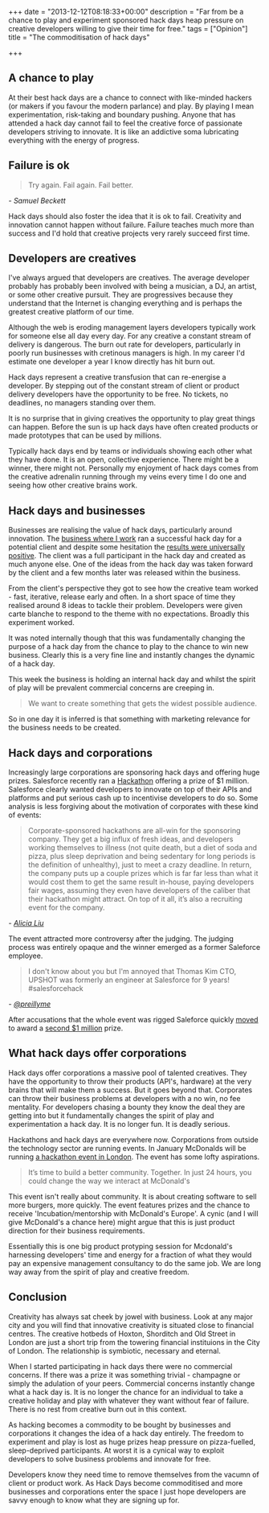 +++
date = "2013-12-12T08:18:33+00:00"
description = "Far from be a chance to play and experiment sponsored hack days heap pressure on creative developers willing to give their time for free."
tags = ["Opinion"]
title = "The commoditisation of hack days"

+++

## A chance to play

At their best hack days are a chance to connect with like-minded hackers (or makers if you favour the modern parlance) and play. By playing I mean experimentation, risk-taking and boundary pushing. Anyone that has attended a hack day cannot fail to feel the creative force of passionate developers striving to innovate. It is like an addictive soma lubricating everything with the energy of progress. 

## Failure is ok

> Try again. Fail again. Fail better. 

<cite>- Samuel Beckett</cite>

Hack days should also foster the idea that it is ok to fail. Creativity and innovation cannot happen without failure. Failure teaches much more than success and I'd hold that creative projects very rarely succeed first time.  

## Developers are creatives

I've always argued that developers are creatives. The average developer probably has probably been involved with being a musician, a DJ, an artist, or some other creative pursuit. They are progressives because they understand that the Internet is changing everything and is perhaps the greatest creative platform of our time.

Although the web is eroding management layers developers typically work for someone else all day every day. For any creative a constant stream of delivery is dangerous. The burn out rate for developers, particularly in poorly run businesses with cretinous managers is high. In my career I'd estimate one developer a year I know directly has hit burn out. 

Hack days represent a creative transfusion that can re-energise a developer. By stepping out of the constant stream of client or product delivery developers have the opportunity to be free. No tickets, no deadlines, no managers standing over them. 

It is no surprise that in giving creatives the opportunity to play great things can happen. Before the sun is up hack days have often created products or made prototypes that can be used by millions.

Typically hack days end by teams or individuals showing each other what they have done. It is an open, collective experience. There might be a winner, there might not. Personally my enjoyment of hack days comes from the creative adrenalin running through my veins every time I do one and seeing how other creative brains work.

## Hack days and businesses

Businesses are realising the value of hack days, particularly around innovation. The [business where I work][1] ran a successful hack day for a potential client and despite some hesitation the [results were universally positive][2]. The client was a full participant in the hack day and created as much anyone else. One of the ideas from the hack day was taken forward by the client and a few months later was released within the business. 

From the client's perspective they got to see how the creative team worked - fast, iterative, release early and often. In a short space of time they realised around 8 ideas to tackle their problem. Developers were given carte blanche to respond to the theme with no expectations. Broadly this experiment worked. 

It was noted internally though that this was fundamentally changing the purpose of a hack day from the chance to play to the chance to win new business. Clearly this is a very fine line and instantly changes the dynamic of a hack day.

This week the business is holding an internal hack day and whilst the spirit of play will be prevalent commercial concerns are creeping in. 

> We want to create something that gets the widest possible audience.

So in one day it is inferred is that something with marketing relevance for the business needs to be created.

## Hack days and corporations

Increasingly large corporations are sponsoring hack days and offering huge prizes. Salesforce recently ran a [Hackathon][3] offering a prize of $1 million. Salesforce clearly wanted developers to innovate on top of their APIs and platforms and put serious cash up to incentivise developers to do so. Some analysis is less forgiving about the motivation of corporates with these kind of events:

> Corporate-sponsored hackathons are all-win for the sponsoring company. They get a big influx of fresh ideas, and developers working themselves to illness (not quite death, but a diet of soda and pizza, plus sleep deprivation and being sedentary for long periods is the definition of unhealthy), just to meet a crazy deadline. In return, the company puts up a couple prizes which is far far less than what it would cost them to get the same result in-house, paying developers fair wages, assuming they even have developers of the caliber that their hackathon might attract. On top of it all, it’s also a recruiting event for the company.

<cite>- [Alicia Liu][4]</cite>

The event attracted more controversy after the judging. The judging process was entirely opaque and the winner emerged as a former Saleforce employee.

> I don't know about you but I'm annoyed that Thomas Kim CTO, UPSHOT was formerly an engineer at Salesforce for 9 years! #salesforcehack

<cite>- [@preillyme][5]</cite>

After accusations that the whole event was rigged Saleforce quickly [moved][7] to award a [second $1 million][6] prize.

## What hack days offer corporations

Hack days offer corporations a massive pool of talented creatives. They have the opportunity to throw their products (API's, hardware) at the very brains that will make them a success. But it goes beyond that. Corporates can throw their business problems at developers with a no win, no fee mentality. For developers chasing a bounty they know the deal they are getting into but it fundamentally changes the spirit of play and experimentation a hack day. It is no longer fun. It is deadly serious. 

Hackathons and hack days are everywhere now. Corporations from outside the technology sector are running events. In January McDonalds will be running [a hackathon event in London][8]. The event has some lofty aspirations.

> It’s time to build a better community. Together.
> In just 24 hours, you could change the way we interact at McDonald's

This event isn't really about community. It is about creating software to sell more burgers, more quickly. The event features prizes and the chance to receive 'Incubation/mentorship with McDonald's Europe'. A cynic (and I will give McDonald's a chance here) might argue that this is just product direction for their business requirements.

Essentially this is one big product protyping session for Mcdonald's harnessing developers' time and energy for a fraction of what they would pay an expensive management consultancy to do the same job. We are long way away from the spirit of play and creative freedom. 


## Conclusion

Creativity has always sat cheek by jowel with business. Look at any major city and you will find that innovative creativity is situated close to financial centres. The creative hotbeds of Hoxton, Shorditch and Old Street in London are just a short trip from the towering financial instituions in the City of London. The relationship is symbiotic, necessary and eternal.

When I started participating in hack days there were no commercial concerns. If there was a prize it was something trivial - champagne or simply the adulation of your peers. Commercial concerns instantly change what a hack day is. It is no longer the chance for an individual to take a creative holiday and play with whatever they want without fear of failure. There is no rest from creative burn out in this context. 

As hacking becomes a commodity to be bought by businesses and corporations it changes the idea of a hack day entirely. The freedom to experiment and play is lost as huge prizes heap pressure on pizza-fuelled, sleep-deprived participants. At worst it is a cynical way to exploit developers to solve business problems and innovate for free.

Developers know they need time to remove themselves from the vacumn of client or product work. As Hack Days become commoditised and more businesses and corporations enter the space I just hope developers are savvy enough to know what they are signing up for. 

[1]: http://pebblecode.com
[2]: http://blog.pebblecode.com/post/64705931344/winning-new-business-with-hack-days
[3]: http://events.developerforce.com/dreamforce/hackathon
[4]: https://medium.com/hackers-and-hacking/b839268fb82d
[5]: https://twitter.com/preillyme/status/403679005489905664
[6]: http://readwrite.com/2013/12/02/salesforce-hackathon-controversy-upshot-healthcare-love#awesm=~opNp93Afuhf4hi
[7]: http://blogs.developerforce.com/developer-relations/2013/12/update-on-salesforce1-hackathon-feedback-review.html
[8]: https://www.eventbrite.com/e/mcdonalds-europe-hackathon-tickets-9153244601
